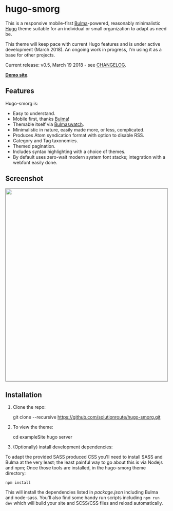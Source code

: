 # hugo-smorg

This is a responsive mobile-first [Bulma][]-powered, reasonably minimalistic
[Hugo](https://gohugo.io/) theme suitable for an individual or small
organization to adapt as need be.

This theme will keep pace with current Hugo features and is under active
development (March 2018). An ongoing work in progress, I'm using it as a base
for other projects.

Current release: v0.5, March 19 2018 - see [CHANGELOG](CHANGELOG.md).

[**Demo site**](https://solutionroute.github.io/hugo-smorg/exampleSite/).

## Features

Hugo-smorg is:

* Easy to understand.
* Mobile first, thanks [Bulma][]!
* Themable itself via [Bulmaswatch][].
* Minimalistic in nature, easily made more, or less, complicated.
* Produces Atom syndication format with option to disable RSS.
* Category and Tag taxonomies.
* Themed pagination.
* Includes syntax highlighting with a choice of themes.
* By default uses zero-wait modern system font stacks; integration with
  a webfont easily done.

## Screenshot

<img src="https://raw.githubusercontent.com/solutionroute/hugo-smorg/master/images/tn.png" width="900" height="600" style="border: 1px solid grey">

## Installation

1. Clone the repo:

	git clone --recursive https://github.com/solutionroute/hugo-smorg.git

2. To view the theme:

	cd exampleSite
	hugo server

3. (Optionally) install development dependencies:

To adapt the provided SASS produced CSS you'll need to install SASS and Bulma
at the very least; the least painful way to go about this is via Nodejs and
npm; Once those tools are installed, in the hugo-smorg theme directory:

	npm install

This will install the dependencies listed in _package.json_ including Bulma and
node-sass. You'll also find some handy run scripts including `npm run dev`
which will build your site and SCSS/CSS files and reload automatically.


[Bulma]: https://bulma.io/ 
[Bulmaswatch]: https://jenil.github.io/bulmaswatch/
